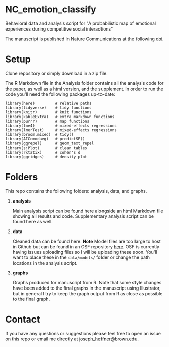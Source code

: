# NC_emotion_classify
Behavioral data and analysis script for "A probabilistic map of emotional experiences during competitive social interactions"

The manuscript is published in Nature Communications at the following [doi](https://doi.org/10.1038/s41467-022-29372-8).

# Setup
Clone repository or simply download in a zip file. 

The R Markdown file in the Analysis folder contains all the analysis code for the paper, as well as a html version, and the supplement. In order to run the code you'll need the following packages up-to-date: 

```
library(here)         # relative paths
library(tidyverse)    # tidy functions
library(knitr)        # knit functions
library(kableExtra)   # extra markdown functions
library(purrr)        # map functions
library(lme4)         # mixed-effects regressions
library(lmerTest)     # mixed-effects regressions
library(broom.mixed)  # tidy()
library(AICcmodavg)   # predictSE()
library(ggrepel)      # geom_text_repel
library(sjPlot)       # clean tables
library(rxtatix)      # cohen's d
library(ggridges)     # density plot
```

# Folders
This repo contains the following folders: analysis, data, and graphs. 

1. **analysis**

   Main analysis script can be found here alongside an html Markdown file showing all results and code. Supplementary analysis script can be found here as well. 

2. **data**

   Cleaned data can be found here. **Note** Model files are too large to host in Github but can be found in an OSF repository [here](https://osf.io/543yw/). OSF is currently having issues uploading files so I will be uploading these soon. You'll want to place these in the `data/models/` folder or change the path locations in the analysis script.

3. **graphs**

   Graphs produced for manuscript from R. Note that some style changes have been added to the final graphs in the manuscript using Illustrator, but in general I try to keep the graph output from R as close as possible to the final graph.

# Contact
If you have any questions or suggestions please feel free to open an issue on this repo or email me directly at joseph_heffner@brown.edu. 


